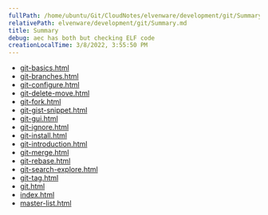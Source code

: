 ```yaml
---
fullPath: /home/ubuntu/Git/CloudNotes/elvenware/development/git/Summary.md
relativePath: elvenware/development/git/Summary.md
title: Summary
debug: aec has both but checking ELF code
creationLocalTime: 3/8/2022, 3:55:50 PM
---
```


<!-- toc -->
<!-- tocstop -->

* [git-basics.html](git-basics.html)
* [git-branches.html](git-branches.html)
* [git-configure.html](git-configure.html)
* [git-delete-move.html](git-delete-move.html)
* [git-fork.html](git-fork.html)
* [git-gist-snippet.html](git-gist-snippet.html)
* [git-gui.html](git-gui.html)
* [git-ignore.html](git-ignore.html)
* [git-install.html](git-install.html)
* [git-introduction.html](git-introduction.html)
* [git-merge.html](git-merge.html)
* [git-rebase.html](git-rebase.html)
* [git-search-explore.html](git-search-explore.html)
* [git-tag.html](git-tag.html)
* [git.html](git.html)
* [index.html](index.html)
* [master-list.html](master-list.html)
